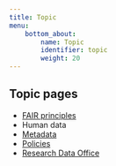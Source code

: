 ```yaml
---
title: Topic
menu:
    bottom_about:
        name: Topic
        identifier: topic
        weight: 20
---
```


## Topic pages
<!--- insert some 'About' text -->
* [FAIR principles](/topic/fair-principles)
* Human data <!-- [Human data](/topic/human-data) -->
* [Metadata](/topic/metadata)
* [Policies](/topic/policies)
* [Research Data Office](/topic/research-data-office)


<!--### Human data pages
 I imagine that we might want to gather some of these pages into a single one, with subheadings instead? 

* [Human data legal references](/topic/human-data-legal-ref)
* [Human data (PI)](/topic/human-data-PI.md)
* [Human data (bioinformatician)](/topic/human-data-bioinformatician)
* [Data Protection Officer](/topic/data-protection-officer)
* [General processing agreements](/topic/general-processing-agreements)
* [Sensitive data](/topic/sensitive-data)

-->
